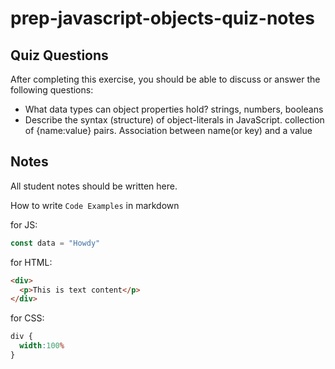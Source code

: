 # prep-javascript-objects-quiz-notes

## Quiz Questions

After completing this exercise, you should be able to discuss or answer the following questions:

- What data types can object properties hold?
strings, numbers, booleans
- Describe the syntax (structure) of object-literals in JavaScript.
collection of {name:value} pairs. Association between name(or key) and a value
## Notes

All student notes should be written here.


How to write `Code Examples` in markdown

for JS:
```javascript
const data = "Howdy"
```

for HTML:
```html
<div>
  <p>This is text content</p>
</div>
```

for CSS:
```css
div {
  width:100%
}
```
